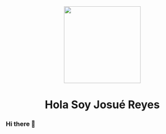 <div id="header" align="center">
   <img src="https://media.giphy.com/media/qgQUggAC3Pfv687qPC/giphy.gif" width="200" frameBorder="0" class="giphy-embed" allowFullScreen />   
   <h1 align="center">Hola Soy Josué Reyes</h1>
  
</div>

### Hi there 👋

<!--
**josuered4/josuered4** is a ✨ _special_ ✨ repository because its `README.md` (this file) appears on your GitHub profile.

Here are some ideas to get you started:

- 🔭 I’m currently working on ...
- 🌱 I’m currently learning ...
- 👯 I’m looking to collaborate on ...
- 🤔 I’m looking for help with ...
- 💬 Ask me about ...
- 📫 How to reach me: ...
- 😄 Pronouns: ...
- ⚡ Fun fact: ...
-->
